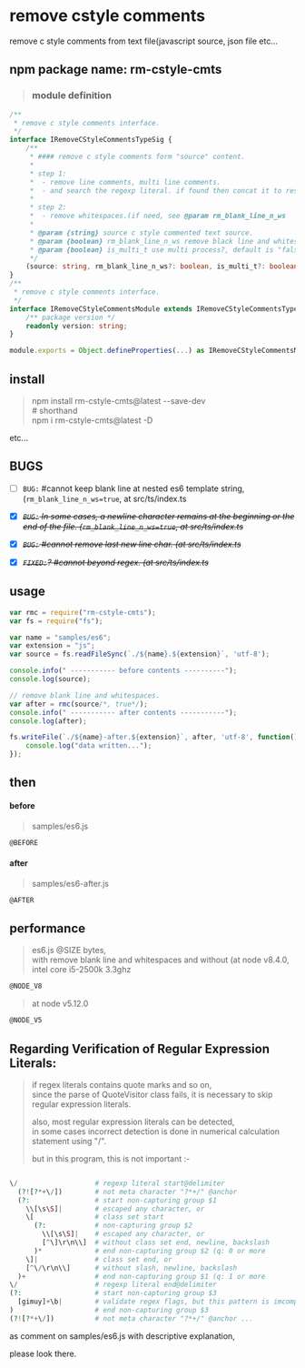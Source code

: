 # remove cstyle comments
remove c style comments from text file(javascript source, json file etc...

## npm package name: rm-cstyle-cmts

> ### module definition
```ts
/**
 * remove c style comments interface.
 */
interface IRemoveCStyleCommentsTypeSig {
    /**
     * #### remove c style comments form "source" content.  
     * 
     * step 1:  
     *  - remove line comments, multi line comments.  
     *  - and search the regexp literal. if found then concat it to results.  
     * 
     * step 2:  
     *  - remove whitespaces.(if need, see @param rm_blank_line_n_ws
     * 
     * @param {string} source c style commented text source.
     * @param {boolean} rm_blank_line_n_ws remove black line and whitespaces, default is "true".
     * @param {boolean} is_multi_t use multi process?, default is "false".
     */
    (source: string, rm_blank_line_n_ws?: boolean, is_multi_t?: boolean): string;
}
/**
 * remove c style comments interface.
 */
interface IRemoveCStyleCommentsModule extends IRemoveCStyleCommentsTypeSig {
    /** package version */
    readonly version: string;
}

module.exports = Object.defineProperties(...) as IRemoveCStyleCommentsModule;
```

## install

> npm install rm-cstyle-cmts@latest --save-dev  
> \# shorthand  
> npm i rm-cstyle-cmts@latest -D

etc...

## BUGS

* [ ] `BUG:` #cannot keep blank line at nested es6 template string, (`rm_blank_line_n_ws=true`, at src/ts/index.ts
* [X] ~~*`BUG:` In some cases, a newline character remains at the beginning or the end of the file. (`rm_blank_line_n_ws=true`, at src/ts/index.ts*~~
* [X] ~~*`BUG:` #cannot remove last new line char. (at src/ts/index.ts*~~
* [X] ~~*`FIXED:`? #cannot beyond regex. (at src/ts/index.ts*~~


## usage

```js
var rmc = require("rm-cstyle-cmts");
var fs = require("fs");

var name = "samples/es6";
var extension = "js";
var source = fs.readFileSync(`./${name}.${extension}`, 'utf-8');

console.info(" ----------- before contents ----------");
console.log(source);

// remove blank line and whitespaces.
var after = rmc(source/*, true*/);
console.info(" ----------- after contents -----------");
console.log(after);

fs.writeFile(`./${name}-after.${extension}`, after, 'utf-8', function() {
    console.log("data written...");
});

```

## then

#### before
> samples/es6.js
```javascript
@BEFORE
```
#### after
> samples/es6-after.js
```javascript
@AFTER
```
## performance

> es6.js @SIZE bytes,  
> with remove blank line and whitespaces and without (at node v8.4.0, intel core i5-2500k 3.3ghz

```ts
@NODE_V8
```

> at node v5.12.0
```ts
@NODE_V5
```

## Regarding Verification of Regular Expression Literals:

>
>if regex literals contains quote marks and so on,  
>since the parse of QuoteVisitor class fails, it is necessary to skip regular expression literals.
>
>also, most regular expression literals can be detected,  
>in some cases incorrect detection is done in numerical calculation statement using "/".
>
>but in this program, this is not important :-
>

```php

\/                   # regexp literal start@delimiter
  (?![?*+\/])        # not meta character "?*+/" @anchor
  (?:                # start non-capturing group $1
    \\[\s\S]|        # escaped any character, or
    \[               # class set start
      (?:            # non-capturing group $2
        \\[\s\S]|    # escaped any character, or
        [^\]\r\n\\]  # without class set end, newline, backslash
      )*             # end non-capturing group $2 (q: 0 or more
    \]|              # class set end, or
    [^\/\r\n\\]      # without slash, newline, backslash
  )+                 # end non-capturing group $1 (q: 1 or more
\/                   # regexp literal end@delimiter
(?:                  # start non-capturing group $3
  [gimuy]+\b|        # validate regex flags, but this pattern is imcomplete
)                    # end non-capturing group $3
(?![?*+\/])          # not meta character "?*+/" @anchor ...

```
as comment on samples/es6.js with descriptive explanation,

please look there.
